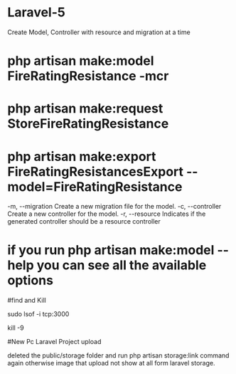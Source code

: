 # Laravel-5

Create Model, Controller with resource and migration at a time

# php artisan make:model FireRatingResistance -mcr

# php artisan make:request StoreFireRatingResistance

# php artisan make:export FireRatingResistancesExport --model=FireRatingResistance

-m, --migration Create a new migration file for the model.
-c, --controller Create a new controller for the model.
-r, --resource Indicates if the generated controller should be a resource controller

# if you run php artisan make:model --help you can see all the available options



#find and Kill

sudo lsof -i tcp:3000 

kill -9 <PID>


#New Pc Laravel Project upload

deleted the public/storage folder and run php artisan storage:link command again otherwise image that upload not show at all form laravel storage.
